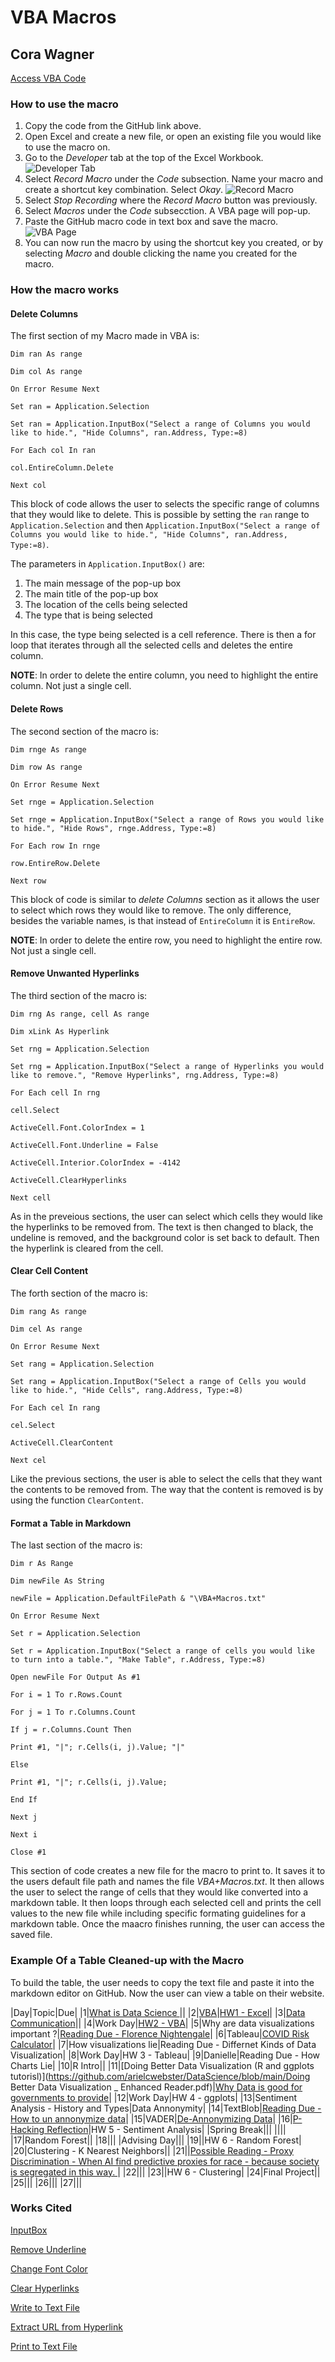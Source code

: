 # VBA Macros
## Cora Wagner

[Access VBA Code](https://github.com/CoraWagner/VBA/blob/26373f44e606b59e8215ac19ab5647dac66b2ccb/MacrosCode)

### How to use the macro
1. Copy the code from the GitHub link above.
2. Open Excel and create a new file, or open an existing file you would like to use the macro on.
3. Go to the *Developer* tab at the top of the Excel Workbook. 
![Developer Tab](Developer.png)
4. Select *Record Macro* under the *Code* subsection. Name your macro and create a shortcut key combination. Select *Okay*. ![Record Macro](RecordMacro.png)
5. Select *Stop Recording* where the *Record Macro* button was previously.
6. Select *Macros* under the *Code* subsecction. A VBA page will pop-up.
7. Paste the GitHub macro code in text box and save the macro. ![VBA Page](VBA.png)
8. You can now run the macro by using the shortcut key you created, or by selecting *Macro* and double clicking the name you created for the macro.

### How the macro works
#### Delete Columns
The first section of my Macro made in VBA is:

`Dim ran As range`

`Dim col As range`

`On Error Resume Next`

`Set ran = Application.Selection`

`Set ran = Application.InputBox("Select a range of Columns you would like to hide.", "Hide Columns", ran.Address, Type:=8)`

`For Each col In ran`

`col.EntireColumn.Delete`

`Next col`

This block of code allows the user to selects the specific range of columns that they would like to delete. This is possible by setting the `ran` range to `Application.Selection` and then `Application.InputBox("Select a range of Columns you would like to hide.", "Hide Columns", ran.Address, Type:=8)`. 

The parameters in `Application.InputBox()` are:
1. The main message of the pop-up box
2. The main title of the pop-up box
3. The location of the cells being selected
4. The type that is being selected

In this case, the type being selected is a cell reference. There is then a for loop that iterates through all the selected cells and deletes the entire column. 

**NOTE**: In order to delete the entire column, you need to highlight the entire column. Not just a single cell.

#### Delete Rows
The second section of the macro is:

`Dim rnge As range`

`Dim row As range`

`On Error Resume Next`

`Set rnge = Application.Selection`

`Set rnge = Application.InputBox("Select a range of Rows you would like to hide.", "Hide Rows", rnge.Address, Type:=8)`

`For Each row In rnge`

`row.EntireRow.Delete`

`Next row`

This block of code is similar to *delete Columns* section as it allows the user to select which rows they would like to remove. The only difference, besides the variable names, is that instead of `EntireColumn` it is `EntireRow`.

**NOTE**: In order to delete the entire row, you need to highlight the entire row. Not just a single cell.

#### Remove Unwanted Hyperlinks
The third section of the macro is:

`Dim rng As range, cell As range`

`Dim xLink As Hyperlink`

`Set rng = Application.Selection`

`Set rng = Application.InputBox("Select a range of Hyperlinks you would like to remove.", "Remove Hyperlinks", rng.Address, Type:=8)`

`For Each cell In rng`

`cell.Select`

`ActiveCell.Font.ColorIndex = 1`

`ActiveCell.Font.Underline = False`

`ActiveCell.Interior.ColorIndex = -4142`

`ActiveCell.ClearHyperlinks`

`Next cell`

As in the preveious sections, the user can select which cells they would like the hyperlinks to be removed from. The text is then changed to black, the undeline is removed, and the background color is set back to default. Then the hyperlink is cleared from the cell.

#### Clear Cell Content
The forth section of the macro is:

`Dim rang As range`

`Dim cel As range`

`On Error Resume Next`

`Set rang = Application.Selection`

`Set rang = Application.InputBox("Select a range of Cells you would like to hide.", "Hide Cells", rang.Address, Type:=8)`

`For Each cel In rang`

`cel.Select`

`ActiveCell.ClearContent`

`Next cel`

Like the previous sections, the user is able to select the cells that they want the contents to be removed from. The way that the content is removed is by using the function `ClearContent`.

#### Format a Table in Markdown
The last section of the macro is:

`Dim r As Range`

`Dim newFile As String`

`newFile = Application.DefaultFilePath & "\VBA+Macros.txt"`

`On Error Resume Next`

`Set r = Application.Selection`

`Set r = Application.InputBox("Select a range of cells you would like to turn into a table.", "Make Table", r.Address, Type:=8)`

`Open newFile For Output As #1`

`For i = 1 To r.Rows.Count`

`For j = 1 To r.Columns.Count`

`If j = r.Columns.Count Then`

`Print #1, "|"; r.Cells(i, j).Value; "|"`

`Else`

`Print #1, "|"; r.Cells(i, j).Value;`

`End If`

`Next j`

`Next i`

`Close #1`

This section of code creates a new file for the macro to print to. It saves it to the users default file path and names the file *VBA+Macros.txt*. It then allows the user to select the range of cells that they would like converted into a markdown table. It then loops through each selected cell and prints the cell values to the new file while including specific formating guidelines for a markdown table. Once the maacro finishes running, the user can access the saved file.

### Example Of a Table Cleaned-up with the Macro
To build the table, the user needs to copy the text file and paste it into the markdown editor on GitHub. Now the user can view a table on their website.
															
|Day|Topic|Due|
|1|[What is Data Science ](https://docs.google.com/document/d/1yhVB9DfddvJIiXitX2ZC1W0D3cJbcvib5fWmUlgqNO0/edit)||
|2|[VBA](https://docs.google.com/document/d/1ASoeI5CjFgyQTBm-HFPvmRC_94niTPx4s9crQEDVb10/edit)|[HW1 - Excel](https://docs.google.com/document/d/1g8eOYNe9sDmrstRgvFRZBskxjaIaD7Za4lFXSgPPkVw/edit)|
|3|[Data Communication](https://docs.google.com/document/d/1PTe_eezbRdZcxIOODyiQzDM4vtjVNJkVDC_7vZQSoZE/edit)||
|4|Work Day|[HW2 - VBA](https://docs.google.com/document/d/1bTkmUon_Kq6_DupNw2Szh-T4rFGqzeA2aIIBy7m1yhk/edit)|
|5|Why are data visualizations important ?|[Reading Due - Florence Nightengale](https://docs.google.com/forms/d/1FBgScIpV9Vpa-jb1nlWuoCqOxFE7v5SmQtacpFHpIq8/edit)|
|6|Tableau|[COVID Risk Calculator](https://www.nytimes.com/2021/12/30/style/covid-risk-calculator.html)|
|7|How visualizations lie|Reading Due - Differnet Kinds of Data Visualization|
|8|Work Day|HW 3 - Tableau|
|9|Danielle|Reading Due - How Charts Lie|
|10|R Intro||
|11|[Doing Better Data Visualization (R and ggplots tutorisl)](https://github.com/arielcwebster/DataScience/blob/main/Doing Better Data Visualization _ Enhanced Reader.pdf)|[Why Data is good for governments to provide](https://www.theguardian.com/local-government-network/2013/oct/21/open-data-us-san-francisco)|
|12|Work Day|HW 4 - ggplots|
|13|Sentiment Analysis - History and Types|Data Annonymity|
|14|TextBlob|[Reading Due - How to un annonymize data](https://www.theguardian.com/technology/2019/jul/23/anonymised-data-never-be-anonymous-enough-study-finds)|
|15|VADER|[De-Annonymizing Data](https://www.nature.com/articles/s41467-019-10933-3)|
|16|[P-Hacking Reflection](https://rss.onlinelibrary.wiley.com/doi/epdf/10.1111/1740-9713.01505)|HW 5 - Sentiment Analysis|
|Spring Break|||
||||
|17|Random Forest||
|18|||
|Advising Day|||
|19||HW 6 - Random Forest|
|20|Clustering - K Nearest Neighbors||
|21||[Possible Reading - Proxy Discrimination - When AI find predictive proxies for race - because society is segregated in this way. ](https://ilr.law.uiowa.edu/print/volume-105-issue-3/proxy-discrimination-in-the-age-of-artificial-intelligence-and-big-data)|
|22|||
|23||HW 6 - Clustering|
|24|Final Project||
|25|||
|26|||
|27|||							


### Works Cited

[InputBox](https://www.wallstreetmojo.com/vba-inputbox/)

[Remove Underline](https://software-solutions-online.com/excel-vba-underline-font-style/)

[Change Font Color](https://www.educba.com/vba-font-color/)

[Clear Hyperlinks](https://www.extendoffice.com/documents/excel/2221-excel-remove-hyperlink-without-removing-formatting.html#:~:text=In%20Excel%2C%20there%20is%20no%20direct%20way%20to,open%20the%20Microsoft%20Visual%20Basic%20for%20Applications%20window.)

[Write to Text File](https://www.excel-easy.com/vba/examples/write-data-to-text-file.html)

[Extract URL from Hyperlink](https://spreadsheetplanet.com/extract-url-from-hyperlinks-excel/#:~:text=Extract%20URL%20from%20Hyperlinks%20Using%20Formula.%201%20Open,a%20Module%20to%20the%20workbook%20objects.%20More%20items)

[Print to Text File](https://analysistabs.com/vba/vba-write-string-text-file-without-quotes/#:~:text=Starting%20the%20program%20and%20sub%20procedure%20to%20write,text%20file%20for%20Output%20with%20FileNumber%20as%201.)
